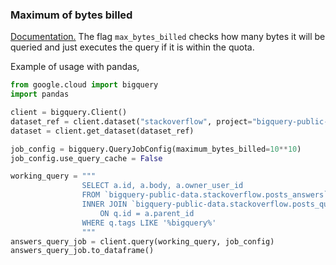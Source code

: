 ### Maximum of bytes billed

[Documentation.](https://googleapis.dev/python/bigquery/latest/generated/google.cloud.bigquery.job.QueryJob.html)
The flag `max_bytes_billed` checks how many bytes it will be queried and just executes the query if it is within the quota.

Example of usage with pandas,

```python
from google.cloud import bigquery
import pandas

client = bigquery.Client()
dataset_ref = client.dataset("stackoverflow", project="bigquery-public-data")
dataset = client.get_dataset(dataset_ref)

job_config = bigquery.QueryJobConfig(maximum_bytes_billed=10**10)
job_config.use_query_cache = False

working_query = """
                SELECT a.id, a.body, a.owner_user_id
                FROM `bigquery-public-data.stackoverflow.posts_answers` AS a
                INNER JOIN `bigquery-public-data.stackoverflow.posts_questions` AS q
                    ON q.id = a.parent_id
                WHERE q.tags LIKE '%bigquery%'
                """
answers_query_job = client.query(working_query, job_config) 
answers_query_job.to_dataframe()
```
